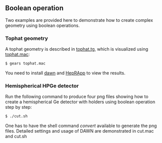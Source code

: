 ## Boolean operation

Two examples are provided here to demonstrate how to create complex geometry using boolean operations.

### Tophat geometry

A tophat geometry is described in [tophat.tg][], which is visualized using [tophat.mac][]:

```sh
$ gears tophat.mac
```

You need to install [dawn][] and [HepRApp][] to view the results.

[tophat.tg]:https://github.com/jintonic/gears/blob/master/examples/detector/scripts/tophat.tg
[tophat.mac]:https://github.com/jintonic/gears/blob/master/examples/detector/scripts/tophat.mac
[dawn]:https://geant4.kek.jp/~tanaka/DAWN/About_DAWN.html
[HepRApp]: https://www.slac.stanford.edu/~perl/HepRApp/

### Hemispherical HPGe detector

Run the following command to produce four png files showing how to create a hemispherical Ge detector with holders using boolean operation step by step:

~~~sh
$ ./cut.sh
~~~

One has to have the shell command *convert* available to generate the png files. Detailed settings and usage of DAWN are demonstrated in cut.mac and cut.sh

